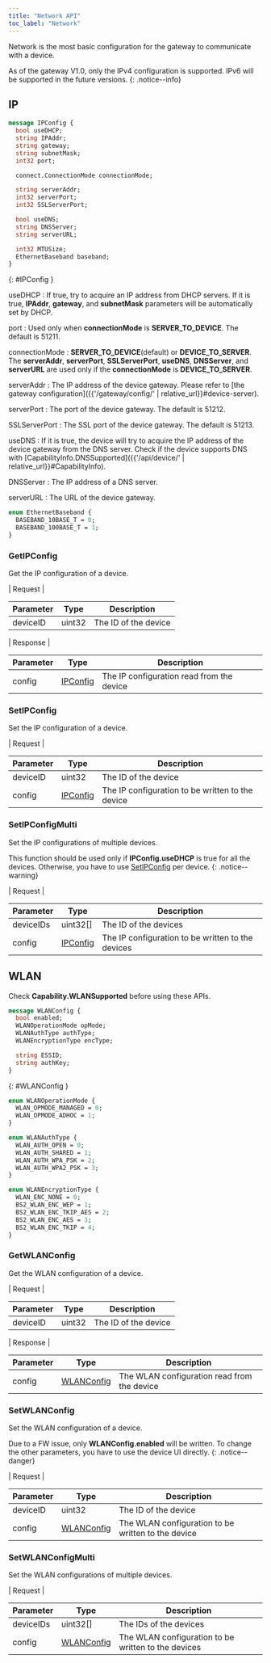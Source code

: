 ```yaml
---
title: "Network API"
toc_label: "Network"  
---
```


Network is the most basic configuration for the gateway to communicate with a device. 

As of the gateway V1.0, only the IPv4 configuration is supported. IPv6 will be supported in the future versions.
{: .notice--info}

## IP

```protobuf
message IPConfig {
  bool useDHCP; 
  string IPAddr;
  string gateway;
  string subnetMask;
  int32 port; 

  connect.ConnectionMode connectionMode;

  string serverAddr; 
  int32 serverPort;
  int32 SSLServerPort;

  bool useDNS;
  string DNSServer;
  string serverURL;

  int32 MTUSize;
  EthernetBaseband baseband;
}
```
{: #IPConfig }

useDHCP
: If true, try to acquire an IP address from DHCP servers. If it is true, __IPAddr__, __gateway__, and __subnetMask__ parameters will be automatically set by DHCP.

port
: Used only when __connectionMode__ is __SERVER_TO_DEVICE__. The default is 51211.

connectionMode
: __SERVER_TO_DEVICE__(default) or __DEVICE_TO_SERVER__. The __serverAddr__, __serverPort__, __SSLServerPort__, __useDNS__, __DNSServer__, and __serverURL__ are used only if the __connectionMode__ is __DEVICE_TO_SERVER__.

serverAddr
: The IP address of the device gateway. Please refer to [the gateway configuration]({{'/gateway/config/' | relative_url}}#device-server).

serverPort
: The port of the device gateway. The default is 51212.

SSLServerPort
: The SSL port of the device gateway. The default is 51213.

useDNS
: If it is true, the device will try to acquire the IP address of the device gateway from the DNS server. Check if the device supports DNS with [CapabilityInfo.DNSSupported]({{'/api/device/' | relative_url}}#CapabilityInfo).

DNSServer
: The IP address of a DNS server.

serverURL
: The URL of the device gateway.

```protobuf
enum EthernetBaseband {
  BASEBAND_10BASE_T = 0;
  BASEBAND_100BASE_T = 1;
}
```


### GetIPConfig

Get the IP configuration of a device.

| Request |

| Parameter | Type | Description |
| --------- | ---- | ----------- |
| deviceID | uint32 | The ID of the device |

| Response |

| Parameter | Type | Description |
| --------- | ---- | ----------- |
| config | [IPConfig](#IPConfig) | The IP configuration read from the device |


### SetIPConfig

Set the IP configuration of a device.

| Request |

| Parameter | Type | Description |
| --------- | ---- | ----------- |
| deviceID | uint32 | The ID of the device |
| config | [IPConfig](#IPConfig) | The IP configuration to be written to the device |

### SetIPConfigMulti

Set the IP configurations of multiple devices. 

This function should be used only if __IPConfig.useDHCP__ is true for all the devices. Otherwise, you have to use [SetIPConfig](#setipconfig) per device.
{: .notice--warning}

| Request |

| Parameter | Type | Description |
| --------- | ---- | ----------- |
| deviceIDs | uint32[] | The ID of the devices |
| config | [IPConfig](#IPConfig) | The IP configuration to be written to the devices |

## WLAN

Check __Capability.WLANSupported__ before using these APIs.

```protobuf
message WLANConfig {
  bool enabled;
  WLANOperationMode opMode;
  WLANAuthType authType;
  WLANEncryptionType encType;

  string ESSID;
  string authKey;
}
```
{: #WLANConfig }

```protobuf
enum WLANOperationMode {
  WLAN_OPMODE_MANAGED = 0;
  WLAN_OPMODE_ADHOC = 1;
}

enum WLANAuthType {
  WLAN_AUTH_OPEN = 0;
  WLAN_AUTH_SHARED = 1;
  WLAN_AUTH_WPA_PSK = 2;
  WLAN_AUTH_WPA2_PSK = 3;
}

enum WLANEncryptionType {
  WLAN_ENC_NONE = 0;
  BS2_WLAN_ENC_WEP = 1;
  BS2_WLAN_ENC_TKIP_AES = 2;
  BS2_WLAN_ENC_AES = 3;
  BS2_WLAN_ENC_TKIP = 4;
}
```

### GetWLANConfig

Get the WLAN configuration of a device.

| Request |

| Parameter | Type | Description |
| --------- | ---- | ----------- |
| deviceID | uint32 | The ID of the device |

| Response |

| Parameter | Type | Description |
| --------- | ---- | ----------- |
| config | [WLANConfig](#WLANConfig) | The WLAN configuration read from the device |

### SetWLANConfig

Set the WLAN configuration of a device.

Due to a FW issue, only __WLANConfig.enabled__ will be written. To change the other parameters, you have to use the device UI directly.
{: .notice--danger}

| Request |

| Parameter | Type | Description |
| --------- | ---- | ----------- |
| deviceID | uint32 | The ID of the device |
| config | [WLANConfig](#WLANConfig) | The WLAN configuration to be written to the device |


### SetWLANConfigMulti

Set the WLAN configurations of multiple devices.

| Request |

| Parameter | Type | Description |
| --------- | ---- | ----------- |
| deviceIDs | uint32[] | The IDs of the devices |
| config | [WLANConfig](#WLANConfig) | The WLAN configuration to be written to the devices |

